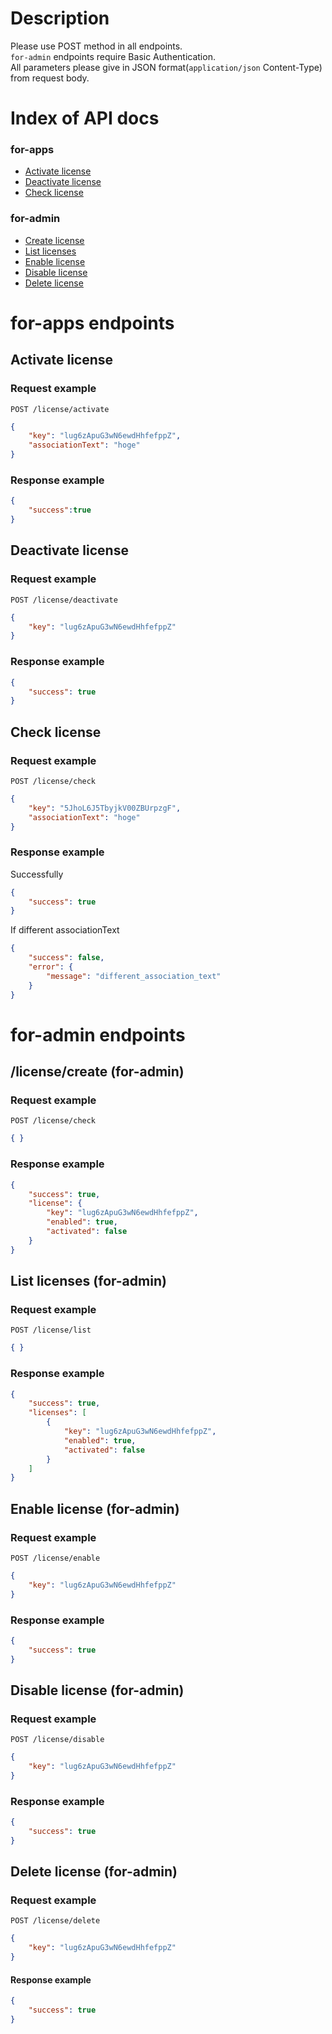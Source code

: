 # Description
Please use POST method in all endpoints.  
`for-admin` endpoints require Basic Authentication.  
All parameters please give in JSON format(`application/json` Content-Type) from request body.  

# Index of API docs
### for-apps
- [Activate license](#license-activate)
- [Deactivate license](#license-deactivate)
- [Check license](#license-check)
### for-admin
- [Create license](#license-create)
- [List licenses](#license-list)
- [Enable license](#license-enable)
- [Disable license](#license-disable)
- [Delete license](#license-delete)

# for-apps endpoints

<h2 id="license-activate">Activate license</h2>

### Request example
```
POST /license/activate
```
```json
{
	"key": "lug6zApuG3wN6ewdHhfefppZ",
	"associationText": "hoge"
}
```
### Response example
```json
{
	"success":true
}
```

<h2 id="license-deactivate">Deactivate license</h2>

### Request example
```
POST /license/deactivate
```
```json
{
	"key": "lug6zApuG3wN6ewdHhfefppZ"
}
```
### Response example
```json
{
	"success": true
}
```

<h2 id="license-check">Check license</h2>

### Request example
```
POST /license/check
```
```json
{
	"key": "5JhoL6J5TbyjkV00ZBUrpzgF",
	"associationText": "hoge"
}
```
### Response example
Successfully
```json
{
	"success": true
}
```
If different associationText
```json
{
	"success": false,
	"error": {
		"message": "different_association_text"
	}
}
```

# for-admin endpoints

<h2 id="license-create">/license/create (for-admin)</h2>

### Request example
```
POST /license/check
```
```json
{ }
```
### Response example
```json
{
	"success": true,
	"license": {
		"key": "lug6zApuG3wN6ewdHhfefppZ",
		"enabled": true,
		"activated": false
	}
}
```

<h2 id="license-list">List licenses (for-admin)</h2>

### Request example
```
POST /license/list
```
```json
{ }
```
### Response example
```json
{
	"success": true,
	"licenses": [
		{
			"key": "lug6zApuG3wN6ewdHhfefppZ",
			"enabled": true,
			"activated": false
		}
	]
}
```

<h2 id="license-enable">Enable license (for-admin)</h2>

### Request example
```
POST /license/enable
```
```json
{
	"key": "lug6zApuG3wN6ewdHhfefppZ"
}
```
### Response example
```json
{
	"success": true
}
```

<h2 id="license-disable">Disable license (for-admin)</h2>

### Request example
```
POST /license/disable
```
```json
{
	"key": "lug6zApuG3wN6ewdHhfefppZ"
}
```
### Response example
```json
{
	"success": true
}
```

<h2 id="license-delete">Delete license (for-admin)</h2>

### Request example
```
POST /license/delete
```
```json
{
	"key": "lug6zApuG3wN6ewdHhfefppZ"
}
```
#### Response example
```json
{
	"success": true
}
```
